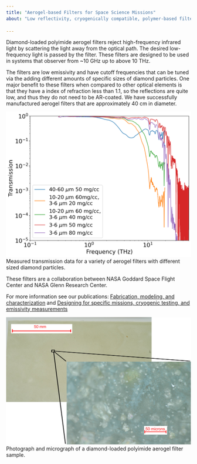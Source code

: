```yaml
---
title: "Aerogel-based Filters for Space Science Missions"
about: "Low reflectivity, cryogenically compatible, polymer-based filters."

---
```


Diamond-loaded polyimide aerogel filters reject high-frequency infrared light by scattering the light away from the optical path. The desired low-frequency light is passed by the filter. These filters are designed to be used in systems that observer from ~10 GHz up to above 10 THz. 

The filters are low emissivity and have cutoff frequencies that can be tuned via the adding different amounts of specific sizes of diamond particles. One major benefit to these filters when compared to other optical elements is that they have a index of refraction less than 1.1, so the reflections are quite low, and thus they do not need to be AR-coated. We have successfully manufactured aerogel filters that are approximately 40 cm in diameter.

![Measured transmission data for a variety of aerogel filters](/images/aerogel/ssolve.png)
Measured transmission data for a variety of aerogel filters with different sized diamond particles.

These filters are a collaboration between NASA Goddard Space Flight Center and NASA Glenn Research Center.

For more information see our publications: [Fabrication, modeling, and characterization](https://arxiv.org/abs/2401.16364) and [Designing for specific missions, cryogenic testing, and emissivity measurements](https://arxiv.org/abs/2508.20406)


![Photograph and micrograph of a diamond-loaded polyimide aerogel filter](/images/aerogel/loaded-aerogel-composite.jpg)
Photograph and micrograph of a diamond-loaded polyimide aerogel filter sample. 